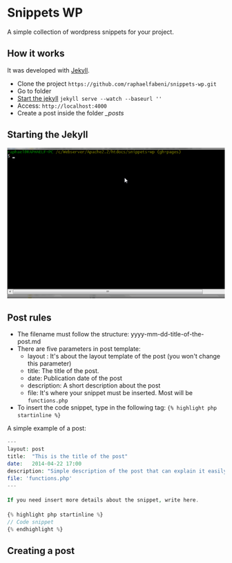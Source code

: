 Snippets WP
===========

A simple collection of wordpress snippets for your project.

## How it works

It was developed with [Jekyll](http://jekyllrb.com/).

* Clone the project `https://github.com/raphaelfabeni/snippets-wp.git`
* Go to folder
* [Start the jekyll](#starting-the-jekyll) `jekyll serve --watch --baseurl ''`
* Access: `http://localhost:4000`
* Create a post inside the folder *_posts*

## Starting the Jekyll

![Starting Jekyll](build/img/starting-jekyll.gif "Starting Jekyll")

## Post rules

* The filename must follow the structure: yyyy-mm-dd-title-of-the-post.md
* There are five parameters in post template:
  * layout : It's about the layout template of the post (you won't change this parameter)
  * title: The title of the post.
  * date: Publication date of the post
  * description: A short description about the post
  * file: It's where your snippet must be inserted. Most will be `functions.php`
* To insert the code snippet, type in the following tag: `{% highlight php startinline %}`

A simple example of a post:

```php
---
layout: post
title:  "This is the title of the post"
date:   2014-04-22 17:00
description: "Simple description of the post that can explain it easily."
file: 'functions.php'
---

If you need insert more details about the snippet, write here.

{% highlight php startinline %}
// Code snippet
{% endhighlight %}
```

## Creating a post



